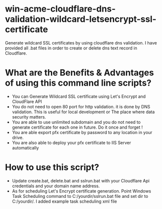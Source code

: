 # win-acme-cloudflare-dns-validation-wildcard-letsencrypt-ssl-certificate
Generate wildcard SSL certificates by using cloudflare dns validation. I have provided all .bat files in order to create or delete dns text record in Cloudflare.


# What are the Benefits & Advantages of using this command line scripts?
 - You can Generate Wildcard SSL certificate using Let's Encrypt and CloudFlare API 
 - You do not need to open 80 port for http validation. it is done by DNS validation. This is useful for local development or The place where data security matters.
 - You are able to use unlimited subdomain and you do not need to generate certificate for each one in future. Do it once and forget !
 - You are able export pfx certificate by password to any location in your drive. 
 - You are also able to deploy your pfx certificate to IIS Server automatically
 
 
# How to use this script?
 - Update create.bat, delete.bat and sslrun.bat with your Cloudflare Api credentials and your domain name address.
 - As for scheduling Let's Encrypt certificate generation. Point Windows Task Scheduling command to C:/yourdir/sslrun.bat file and set dir to C:/yourdir/. I added example task scheduling xml file
